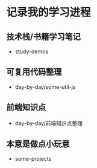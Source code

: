 # 记录我的学习进程
## 技术栈/书籍学习笔记
 - study-demos
## 可复用代码整理
- day-by-day/some-util-js
## 前端知识点
- day-by-day/前端知识点整理
## 本意是做点小玩意
- some-projects